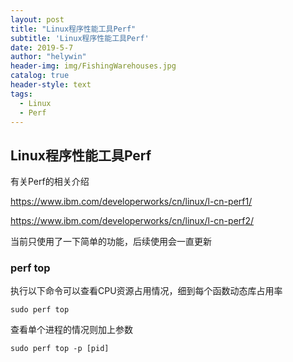 ```yaml
---
layout: post
title: "Linux程序性能工具Perf"
subtitle: 'Linux程序性能工具Perf'
date: 2019-5-7
author: "helywin"
header-img: img/FishingWarehouses.jpg
catalog: true
header-style: text
tags:
  - Linux
  - Perf
---
```


## Linux程序性能工具Perf

有关Perf的相关介绍

https://www.ibm.com/developerworks/cn/linux/l-cn-perf1/

https://www.ibm.com/developerworks/cn/linux/l-cn-perf2/

当前只使用了一下简单的功能，后续使用会一直更新

### perf  top

执行以下命令可以查看CPU资源占用情况，细到每个函数动态库占用率

```
sudo perf top
```

查看单个进程的情况则加上参数

```
sudo perf top -p [pid]
```

